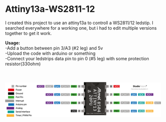 # Attiny13a-WS2811-12
I created this project to use an attiny13a to controll a WS2811/12 ledstip.
I searched everywhere for a working one, but i had to edit multiple versions together to get it work.

**Usage:**
<br>
-Add a button between pin 3/A3 (#2 leg) and 5v
<br>
-Upload the code with arduino or something 
<br>
-Connect your ledstrips data pin to pin 0 (#5 leg) with some protection resistor(330ohm)
<br><br><br><br>
![alt tag](https://github.com/KiKiHUN1/Attiny13a-WS2811-12/blob/main/Atiny13a%20WS2811-12%20led/attiny13-pinout.png)
